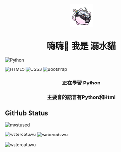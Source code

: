 <p align="center"><img src="https://raw.githubusercontent.com/watercatuwu/watercatuwu/main/unknown.png" alt="頭像" width="75"></p>
<h1 align="center">嗨嗨👋 我是 溺水貓</h1>

![Python](https://img.shields.io/badge/python-3670A0?style=for-the-badge&logo=python&logoColor=ffdd54)

![HTML5](https://img.shields.io/badge/html5-%23E34F26.svg?style=for-the-badge&logo=html5&logoColor=white)
![CSS3](https://img.shields.io/badge/css3-%231572B6.svg?style=for-the-badge&logo=css3&logoColor=white)
![Bootstrap](https://img.shields.io/badge/bootstrap-%23563D7C.svg?style=for-the-badge&logo=bootstrap&logoColor=white)

<h3 align="center">正在學習 Python</h3>

<h3 align="center">主要會的語言有Python和Html</h3>

## GitHub Status
![mostused](https://komarev.com/ghpvc/?username=watercatuwu&label=Profile%20views&color=0e75b6&style=flat)

<p><img align="left" src="https://github-readme-stats.vercel.app/api/top-langs?username=watercatuwu&show_icons=true&locale=en&layout=compact" alt="watercatuwu" /></p>

<p>&nbsp;<img align="center" src="https://github-readme-stats.vercel.app/api?username=watercatuwu&show_icons=true&locale=en" alt="watercatuwu" /></p>

<p><img align="center" src="https://github-readme-streak-stats.herokuapp.com/?user=watercatuwu&" alt="watercatuwu" /></p>
